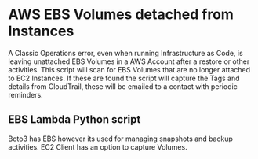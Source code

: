 # AWS EBS Volumes detached from Instances

A Classic Operations error, even when running Infrastructure as Code, is leaving unattached EBS Volumes in a AWS Account after a restore or other activities. This script will scan for EBS Volumes that are no longer attached to EC2 Instances. If these are found the script will capture the Tags and details from CloudTrail, these will be emailed to a contact with periodic reminders.

## EBS Lambda Python script

Boto3 has EBS however its used for managing snapshots and backup activities. EC2 Client has an option to capture Volumes.

